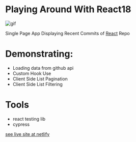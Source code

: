 # Playing Around With React18

![gif](./commits.gif)

Single Page App Displaying Recent Commits of [React](https://reactjs.org) Repo

# Demonstrating:

- Loading data from github api
- Custom Hook Use
- Client Side List Pagination
- Client Side List Filtering

# Tools
- react testing lib
- cypress

[see live site at netlify](https://csb-rh0ycs.netlify.app)

